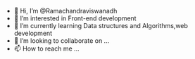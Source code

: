 - 👋 Hi, I’m @Ramachandraviswanadh
- 👀 I’m interested in Front-end development 
- 🌱 I’m currently learning Data structures and Algorithms,web development
- 💞️ I’m looking to collaborate on ...
- 📫 How to reach me ...

<!---
Ramachandraviswanadh/Ramachandraviswanadh is a ✨ special ✨ repository because its `README.md` (this file) appears on your GitHub profile.
You can click the Preview link to take a look at your changes.
--->
